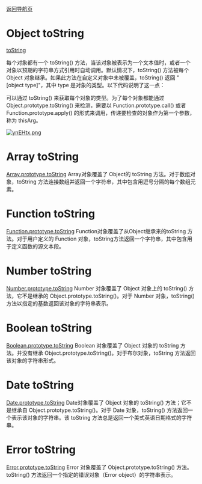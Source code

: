 [返回导航页](https://cqzhen.github.io/blog.html "导航页面")

# Object toString

[toString](https://developer.mozilla.org/zh-CN/docs/Web/JavaScript/Reference/Global_Objects/Object/toString "toString")

每个对象都有一个 toString() 方法，当该对象被表示为一个文本值时，或者一个对象以预期的字符串方式引用时自动调用。默认情况下，toString() 方法被每个 Object 对象继承。如果此方法在自定义对象中未被覆盖，toString() 返回 "[object type]"，其中 type 是对象的类型。以下代码说明了这一点：

可以通过 toString() 来获取每个对象的类型。为了每个对象都能通过 Object.prototype.toString() 来检测，需要以 Function.prototype.call() 或者 Function.prototype.apply() 的形式来调用，传递要检查的对象作为第一个参数，称为 thisArg。

[![ynEHtx.png](https://s3.ax1x.com/2021/02/02/ynEHtx.png)](https://imgchr.com/i/ynEHtx)


# Array toString

[Array.prototype.toString](https://developer.mozilla.org/zh-CN/docs/Web/JavaScript/Reference/Global_Objects/Array/toString "Array toString")
Array对象覆盖了 Object的 toString 方法。对于数组对象，toString 方法连接数组并返回一个字符串，其中包含用逗号分隔的每个数组元素。

# Function toString

[Function.prototype.toString](https://developer.mozilla.org/zh-CN/docs/Web/JavaScript/Reference/Global_Objects/Function/toString "Function toString")
Function对象覆盖了从Object继承来的toString 方法。对于用户定义的 Function 对象，toString方法返回一个字符串，其中包含用于定义函数的源文本段。

# Number toString

[Number.prototype.toString](https://developer.mozilla.org/zh-CN/docs/Web/JavaScript/Reference/Global_Objects/Number/toString "Number toString")
Number 对象覆盖了 Object 对象上的 toString() 方法，它不是继承的 Object.prototype.toString()。对于 Number 对象，toString() 方法以指定的基数返回该对象的字符串表示。

# Boolean toString

[Boolean.prototype.toString](https://developer.mozilla.org/zh-CN/docs/Web/JavaScript/Reference/Global_Objects/Boolean/toString "Boolean toString")
Boolean 对象覆盖了 Object 对象的  toString 方法。并没有继承 Object.prototype.toString()。对于布尔对象，toString 方法返回该对象的字符串形式。

# Date toString

[Date.prototype.toString](https://developer.mozilla.org/zh-CN/docs/Web/JavaScript/Reference/Global_Objects/Date/toString "Date toString")
Date对象覆盖了 Object 对象的 toString() 方法；它不是继承自 Object.prototype.toString()。对于  Date 对象，toString() 方法返回一个表示该对象的字符串。该 toString 方法总是返回一个美式英语日期格式的字符串。

# Error toString

[Error.prototype.toString](https://developer.mozilla.org/zh-CN/docs/Web/JavaScript/Reference/Global_Objects/Error/toString "Error toString")
Error 对象覆盖了 Object.prototype.toString() 方法。toString() 方法返回一个指定的错误对象（Error object）的字符串表示。
